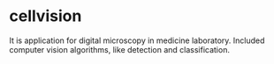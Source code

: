 # cellvision
It is application for digital microscopy in medicine laboratory. Included computer vision algorithms, like detection and classification.
